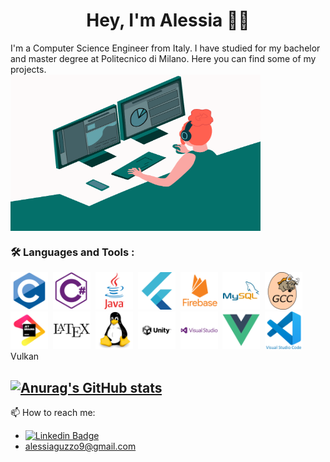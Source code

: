 <h1 align='center'>
  Hey, I'm Alessia 👩‍💻
</h1>


<div>
I'm a Computer Science Engineer from Italy. I have studied for my bachelor and master degree at Politecnico di Milano.
Here you can find some of my projects.
<br/>
<img align="center" alt="GIF" src="https://github.com/AlessiaGuzzo/AlessiaGuzzo/blob/main/coding.gif?raw=true" width="400" height="250" />

### :hammer_and_wrench: Languages and Tools :
  
<img src="https://github.com/devicons/devicon/blob/master/icons/c/c-original.svg" title="C"  alt="C" width="60" height="60"/>&nbsp;
<img src="https://github.com/devicons/devicon/blob/master/icons/csharp/csharp-line.svg" title="C#"  alt="C#" width="60" height="60"/>&nbsp;
<img src="https://github.com/devicons/devicon/blob/master/icons/java/java-original-wordmark.svg" title="Java" alt="Java" width="60" height="60"/>&nbsp;
<img src="https://github.com/devicons/devicon/blob/master/icons/flutter/flutter-original.svg" title="Flutter" alt="Flutter" width="60" height="60"/>&nbsp;
<img src="https://github.com/devicons/devicon/blob/master/icons/firebase/firebase-plain-wordmark.svg" title="Firebase" alt="Firebase" width="60" height="60"/>&nbsp;
<img src="https://github.com/devicons/devicon/blob/master/icons/mysql/mysql-original-wordmark.svg" title="MySQL"  alt="MySQL" width="60" height="60"/>&nbsp;
<img src="https://github.com/devicons/devicon/blob/master/icons/gcc/gcc-original.svg" title="Gcc"  alt="Gcc" width="60" height="60"/>&nbsp;
<img src="https://github.com/devicons/devicon/blob/master/icons/jetbrains/jetbrains-original.svg" title="JetBrains" alt="Git" width="60" height="60"/>&nbsp;
<img src="https://github.com/devicons/devicon/blob/master/icons/latex/latex-original.svg" title="LateX" alt="LateX" width="60" height="60"/>&nbsp;
<img src="https://github.com/devicons/devicon/blob/master/icons/linux/linux-original.svg" title="Linux" alt="Linux" width="60" height="60"/>&nbsp;
<img src="https://github.com/devicons/devicon/blob/master/icons/unity/unity-original-wordmark.svg" title="Unity" alt="Unity" width="60" height="60"/>&nbsp;
<img src="https://github.com/devicons/devicon/blob/master/icons/visualstudio/visualstudio-plain-wordmark.svg" title="VisualStudio" alt="VisualStudio" width="60" height="60"/>&nbsp;
<img src="https://github.com/devicons/devicon/blob/master/icons/vuejs/vuejs-original.svg" title="Vue" alt="Vue" width="60" height="60"/>&nbsp;
<img src="https://github.com/devicons/devicon/blob/master/icons/vscode/vscode-original-wordmark.svg" title="VSCode" alt="VSCode" width="60" height="60"/>&nbsp;
Vulkan &nbsp;
   
</div>


[![Anurag's GitHub stats](https://github-readme-stats.vercel.app/api?username=AlessiaGuzzo)](https://github.com/anuraghazra/github-readme-stats)
---
  
📫 How to reach me:
- [![Linkedin Badge](https://img.shields.io/badge/-alessia-blue?style=flat&logo=Linkedin&logoColor=white)](https://www.linkedin.com/in/alessia-guzzo/)
- alessiaguzzo9@gmail.com
###
